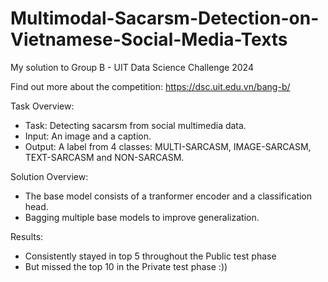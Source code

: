 # Multimodal-Sacarsm-Detection-on-Vietnamese-Social-Media-Texts
My solution to Group B - UIT Data Science Challenge 2024

Find out more about the competition: https://dsc.uit.edu.vn/bang-b/

Task Overview: 
- Task: Detecting sacarsm from social multimedia data. 
- Input: An image and a caption. 
- Output: A label from 4 classes: MULTI-SARCASM, IMAGE-SARCASM, TEXT-SARCASM and NON-SARCASM.

Solution Overview:
- The base model consists of a tranformer encoder and a classification head.
- Bagging multiple base models to improve generalization.

Results:
- Consistently stayed in top 5 throughout the Public test phase
- But missed the top 10 in the Private test phase :))
